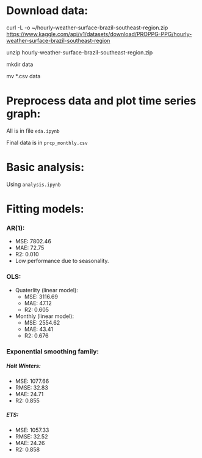 # Download data:
curl -L -o ~/hourly-weather-surface-brazil-southeast-region.zip https://www.kaggle.com/api/v1/datasets/download/PROPPG-PPG/hourly-weather-surface-brazil-southeast-region

unzip hourly-weather-surface-brazil-southeast-region.zip

mkdir data

mv *.csv data
# Preprocess data and plot time series graph:
All is in file `eda.ipynb`

Final data is in `prcp_monthly.csv`

# Basic analysis:
Using `analysis.ipynb`

# Fitting models:
### AR(1):
- MSE: 7802.46
- MAE: 72.75
- R2: 0.010
- Low performance due to seasonality.
  
### OLS:
- Quaterlity (linear model):
  - MSE: 3116.69
  - MAE: 47.12
  - R2: 0.605
- Monthly (linear model):
  - MSE: 2554.62
  - MAE: 43.41
  - R2: 0.676

### Exponential smoothing family:
##### Holt Winters:
- MSE: 1077.66
- RMSE: 32.83
- MAE: 24.71
- R2: 0.855

##### ETS:
- MSE: 1057.33
- RMSE: 32.52
- MAE: 24.26
- R2: 0.858
